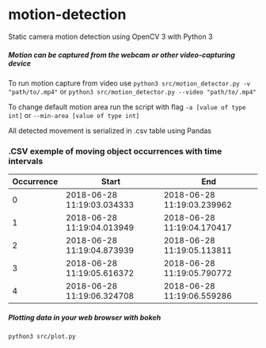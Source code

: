 # motion-detection
Static camera motion detection using OpenCV 3 with Python 3 

##### Motion can be captured from the webcam or other video-capturing device
To run motion capture from video use
`python3 src/motion_detector.py -v "path/to/.mp4"`
or
`python3 src/motion_detector.py --video "path/to/.mp4"`

To change default motion area run the script with flag `-a [value of type int]`
or `--min-area [value of type int]`

All detected movement is serialized in .csv table using Pandas

### .CSV exemple of moving object occurrences with time intervals

| Occurrence | Start                      | End                        | 
|-----------|----------------------------|----------------------------| 
| 0         | 2018-06-28 11:19:03.034333 | 2018-06-28 11:19:03.239962 | 
| 1         | 2018-06-28 11:19:04.013949 | 2018-06-28 11:19:04.170417 | 
| 2         | 2018-06-28 11:19:04.873939 | 2018-06-28 11:19:05.113811 | 
| 3         | 2018-06-28 11:19:05.616372 | 2018-06-28 11:19:05.790772 | 
| 4         | 2018-06-28 11:19:06.324708 | 2018-06-28 11:19:06.559286 | 

##### Plotting data in your web browser with bokeh
`python3 src/plot.py`
